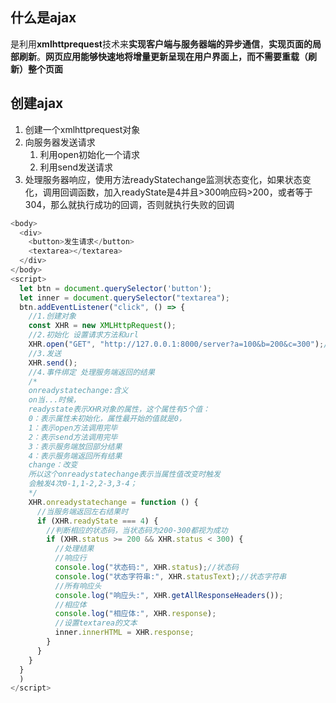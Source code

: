 ## 什么是ajax

是利用**xmlhttprequest**技术来**实现客户端与服务器端的异步通信**，**实现页面的局部刷新**。**网页应用能够快速地将增量更新呈现在用户界面上，而不需要重载（刷新）整个页面**

## 创建ajax

1. 创建一个xmlhttprequest对象
2. 向服务器发送请求
   1. 利用open初始化一个请求
   2. 利用send发送请求
3. 处理服务器响应，使用方法readyStatechange监测状态变化，如果状态变化，调用回调函数，加入readyState是4并且>300响应码>200，或者等于304，那么就执行成功的回调，否则就执行失败的回调

```js
<body>
  <div>
    <button>发生请求</button>
    <textarea></textarea>
  </div>
</body>
<script>
  let btn = document.querySelector('button');
  let inner = document.querySelector("textarea");
  btn.addEventListener("click", () => {
    //1.创建对象
    const XHR = new XMLHttpRequest();
    //2.初始化 设置请求方法和url
    XHR.open("GET", "http://127.0.0.1:8000/server?a=100&b=200&c=300");//后面的?a=100&b=200&c=300表示参数
    //3.发送
    XHR.send();
    //4.事件绑定 处理服务端返回的结果
    /* 
    onreadystatechange:含义
    on当...时候，
    readystate表示XHR对象的属性，这个属性有5个值：
    0：表示属性未初始化，属性最开始的值就是0，
    1：表示open方法调用完毕
    2：表示send方法调用完毕
    3：表示服务端放回部分结果
    4：表示服务端返回所有结果
    change：改变
    所以这个onreadystatechange表示当属性值改变时触发
    会触发4次0-1,1-2,2-3,3-4；
    */
    XHR.onreadystatechange = function () {
      //当服务端返回左右结果时
      if (XHR.readyState === 4) {
        //判断相应的状态码，当状态码为200-300都视为成功
        if (XHR.status >= 200 && XHR.status < 300) {
          //处理结果 
          //响应行
          console.log("状态码:", XHR.status);//状态码
          console.log("状态字符串:", XHR.statusText);//状态字符串
          //所有响应头
          console.log("响应头:", XHR.getAllResponseHeaders());
          //相应体
          console.log("相应体:", XHR.response);
          //设置textarea的文本
          inner.innerHTML = XHR.response;
        }
      }
    }
  }
  )
</script>
```

